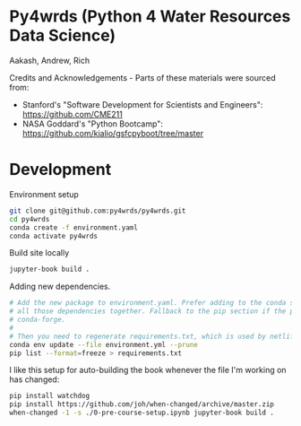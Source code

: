 # Py4wrds (Python 4 Water Resources Data Science)

Aakash, Andrew, Rich 

Credits and Acknowledgements - Parts of these materials were sourced from:
* Stanford's "Software Development for Scientists and Engineers": https://github.com/CME211
* NASA Goddard's "Python Bootcamp": https://github.com/kialio/gsfcpyboot/tree/master


# Development

Environment setup

```bash
git clone git@github.com:py4wrds/py4wrds.git
cd py4wrds
conda create -f environment.yaml
conda activate py4wrds
```

Build site locally

```bash
jupyter-book build .
```


Adding new dependencies.

```bash
# Add the new package to environment.yaml. Prefer adding to the conda section so conda can resolve
# all those dependencies together. Fallback to the pip section if the package isn't supported in 
# conda-forge.
#
# Then you need to regenerate requirements.txt, which is used by netlify.
conda env update --file environment.yml --prune
pip list --format=freeze > requirements.txt
```


I like this setup for auto-building the book whenever the file I'm working on has changed:

```bash
pip install watchdog
pip install https://github.com/joh/when-changed/archive/master.zip
when-changed -1 -s ./0-pre-course-setup.ipynb jupyter-book build .
```